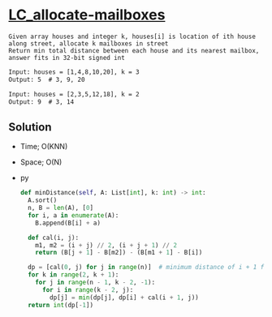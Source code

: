 # [LC_allocate-mailboxes](https://leetcode.com/problems/allocate-mailboxes)

```en
Given array houses and integer k, houses[i] is location of ith house along street, allocate k mailboxes in street
Return min total distance between each house and its nearest mailbox, answer fits in 32-bit signed int
```

```txt
Input: houses = [1,4,8,10,20], k = 3
Output: 5  # 3, 9, 20

Input: houses = [2,3,5,12,18], k = 2
Output: 9  # 3, 14
```

## Solution

* Time; O(KNN)
* Space; O(N)

* py

  ```py
  def minDistance(self, A: List[int], k: int) -> int:
    A.sort()
    n, B = len(A), [0]
    for i, a in enumerate(A):
      B.append(B[i] + a)

    def cal(i, j):
      m1, m2 = (i + j) // 2, (i + j + 1) // 2
      return (B[j + 1] - B[m2]) - (B[m1 + 1] - B[i])

    dp = [cal(0, j) for j in range(n)]  # minimum distance of i + 1 first house
    for k in range(2, k + 1):
      for j in range(n - 1, k - 2, -1):
        for i in range(k - 2, j):
          dp[j] = min(dp[j], dp[i] + cal(i + 1, j))
    return int(dp[-1])
  ```
